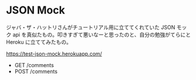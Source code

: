# JSON Mock

ジャバ・ザ・ハットリさんがチュートリアル用に立ててくれていた JSON モック api を真似たもの。叩きすぎて悪いなーと思ったのと、自分の勉強がてらにと Heroku に立ててみたもの。

https://test-json-mock.herokuapp.com/

* GET /comments
* POST /comments

